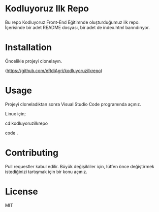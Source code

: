# Kodluyoruz Ilk Repo

Bu repo Kodluyoruz Front-End Eğitimnde oluşturduğumuz ilk repo. İçerisinde bir adet README dosyası, bir adet de index.html barındırıyor.

# Installation

Öncelikle projeyi clonelayın.

(https://github.com/eRdiAgri/kodluyoruzilkrepo)

# Usage

Projeyi cloneladıktan sonra Visual Studio Code programında açınız.

Linux için;

cd kodluyoruzilkrepo

code .

# Contributing

Pull requestler kabul edilir. Büyük değişikliler için, lütfen önce değiştirmek istediğinizi tartışmak için bir konu açınız.

# License

MIT

